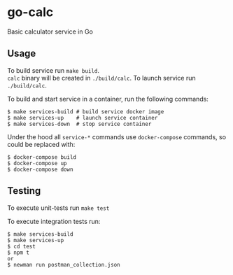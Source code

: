 # go-calc
Basic calculator service in Go

## Usage
To build service run `make build`.  
`calc` binary will be created in `./build/calc`. To launch service run `./build/calc`.

To build and start service in a container, run the following commands:
```
$ make services-build # build service docker image
$ make services-up    # launch service container
$ make services-down  # stop service container
```

Under the hood all `service-*` commands use `docker-compose` commands, so could be replaced with:
```
$ docker-compose build
$ docker-compose up
$ docker-compose down
```

## Testing
To execute unit-tests run `make test`

To execute integration tests run:
```
$ make services-build
$ make services-up
$ cd test
$ npm t
or
$ newman run postman_collection.json
```